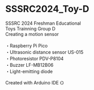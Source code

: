 # SSSRC2024_Toy-D
SSSRC 2024 Freshman Educational<br>
Toys Trainning Group D<br>
Creating a motion sensor<br>
<br>
・Raspberry Pi Pico<br>
・Ultrasonic distance sensor US-015<br>
・Photoresistor PDV-P8104<br>
・Buzzer LF-MB12B06<br>
・Light-emitting diode<br>
<br>
Created with Arduino IDE
⌬